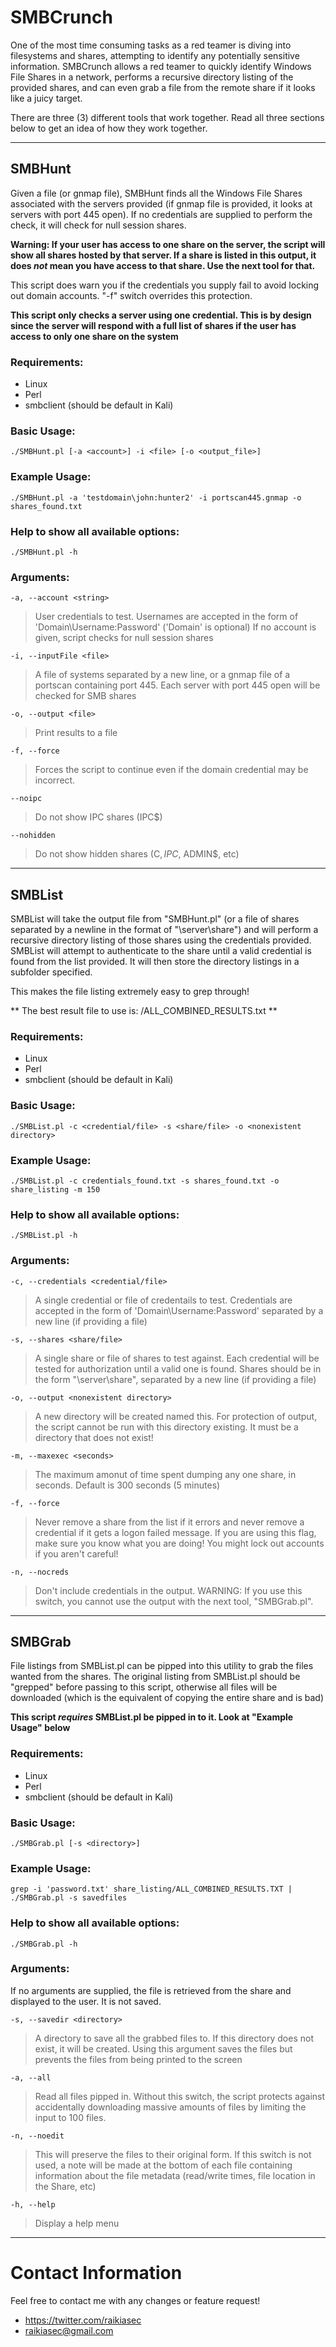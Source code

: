 SMBCrunch
======

One of the most time consuming tasks as a red teamer is diving into filesystems
and shares, attempting to identify any potentially sensitive information.
SMBCrunch allows a red teamer to quickly identify Windows File Shares in a
network, performs a recursive directory listing of the provided shares, and can
even grab a file from the remote share if it looks like a juicy target.


There are three (3) different tools that work together.  Read all three sections
below to get an idea of how they work together.

---------------------------------

## SMBHunt

Given a file (or gnmap file), SMBHunt finds all the Windows File Shares
associated with the servers provided (if gnmap file is provided, it looks at
servers with port 445 open).  If no credentials are supplied to perform the
check, it will check for null session shares.

**Warning: If your user has access to one share on the server, the script will
show all shares hosted by that server. If a share is listed in this output, it
does _not_ mean you have access to that share.  Use the next tool for that.**

This script does warn you if the credentials you supply fail to avoid locking
out domain accounts.  "-f" switch overrides this protection.

**This script only checks a server using one credential.  This is by design
since the server will respond with a full list of shares if the user has access
to only one share on the system**

### Requirements:

* Linux
* Perl
* smbclient (should be default in Kali)

### Basic Usage:

    ./SMBHunt.pl [-a <account>] -i <file> [-o <output_file>]

### Example Usage:

    ./SMBHunt.pl -a 'testdomain\john:hunter2' -i portscan445.gnmap -o shares_found.txt

### Help to show all available options:

    ./SMBHunt.pl -h

### Arguments:

    -a, --account <string>

> User credentials to test. Usernames are accepted in the form of
'Domain\Username:Password' ('Domain\' is optional)
If no account is given, script checks for null session shares

    -i, --inputFile <file>

> A file of systems separated by a new line, or a gnmap file of a portscan
containing port 445.  Each server with port 445 open will be checked for SMB
shares

    -o, --output <file>
    
> Print results to a file

    -f, --force

> Forces the script to continue even if the domain credential may be
incorrect.

    --noipc

> Do not show IPC shares (IPC$)

    --nohidden

> Do not show hidden shares (C$, IPC$, ADMIN$, etc)


---------------------------------


## SMBList

SMBList will take the output file from "SMBHunt.pl" (or a file of shares
separated by a newline in the format of "\\server\share") and will perform a
recursive directory listing of those shares using the credentials provided.
SMBList will attempt to authenticate to the share until a valid credential is
found from the list provided.  It will then store the directory listings in a
subfolder specified.

This makes the file listing extremely easy to grep through!

** The best result file to use is:  <directory>/ALL_COMBINED_RESULTS.txt **

### Requirements:

* Linux
* Perl
* smbclient (should be default in Kali)

### Basic Usage:

    ./SMBList.pl -c <credential/file> -s <share/file> -o <nonexistent directory>

### Example Usage:

    ./SMBList.pl -c credentials_found.txt -s shares_found.txt -o share_listing -m 150

### Help to show all available options:

    ./SMBList.pl -h

### Arguments:

    -c, --credentials <credential/file>

> A single credential or file of credentails to test. Credentials are accepted
> in the form of 'Domain\Username:Password' separated by a new line (if
> providing a file)

    -s, --shares <share/file>

> A single share or file of shares to test against. Each credential will be
> tested for authorization until a valid one is found. Shares should be in the
> form "\\server\share", separated by a new line (if providing a file)

    -o, --output <nonexistent directory>

> A new directory will be created named this. For protection of output, the
> script cannot be run with this directory existing. It must be a directory that
> does not exist!


    -m, --maxexec <seconds>

> The maximum amonut of time spent dumping any one share, in seconds. Default is
> 300 seconds (5 minutes)

    -f, --force

> Never remove a share from the list if it errors and never remove a credential
> if it gets a logon failed message. If you are using this flag, make sure you
> know what you are doing!  You might lock out accounts if you aren't careful!

    -n, --nocreds

> Don't include credentials in the output.  WARNING: If you use this switch, you
> cannot use the output with the next tool, "SMBGrab.pl".


---------------------------------


## SMBGrab

File listings from SMBList.pl can be pipped into this utility to grab the files
wanted from the shares.  The original listing from SMBList.pl should be
"grepped" before passing to this script, otherwise all files will be downloaded
(which is the equivalent of copying the entire share and is bad)

**This script _requires_ SMBList.pl be pipped in to it.  Look at "Example Usage"
below**

### Requirements:

* Linux
* Perl
* smbclient (should be default in Kali)

### Basic Usage:

    ./SMBGrab.pl [-s <directory>]

### Example Usage:

    grep -i 'password.txt' share_listing/ALL_COMBINED_RESULTS.TXT | ./SMBGrab.pl -s savedfiles

### Help to show all available options:

    ./SMBGrab.pl -h

### Arguments:

If no arguments are supplied, the file is retrieved from the share and displayed
to the user.  It is not saved.

    -s, --savedir <directory>

> A directory to save all the grabbed files to. If this directory does not
> exist, it will be created.  Using this argument saves the files but prevents
> the files from being printed to the screen

    -a, --all

> Read all files pipped in.  Without this switch, the script protects against
> accidentally downloading massive amounts of files by limiting the input to 100
> files.

    -n, --noedit

> This will preserve the files to their original form. If this switch is not
> used, a note will be made at the bottom of each file containing information
> about the file metadata (read/write times, file location in the Share, etc)

    -h, --help

> Display a help menu


---------------------------------


# Contact Information

Feel free to contact me with any changes or feature request!
* https://twitter.com/raikiasec
* raikiasec@gmail.com



